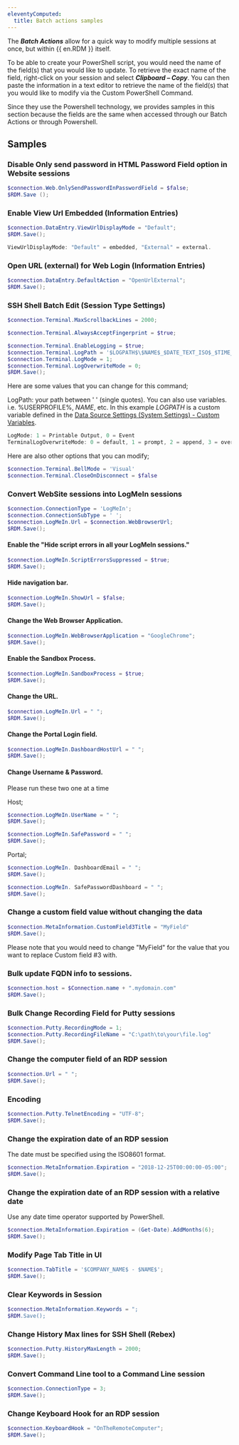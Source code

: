 ```yaml
---
eleventyComputed:
  title: Batch actions samples
---
```

The ***Batch Actions*** allow for a quick way to modify multiple sessions at once, but within {{ en.RDM }} itself.  

To be able to create your PowerShell script, you would need the name of the field(s) that you would like to update. To retrieve the exact name of the field, right-click on your session and select ***Clipboard – Copy***. You can then paste the information in a text editor to retrieve the name of the field(s) that you would like to modify via the Custom PowerShell Command.  

Since they use the Powershell technology, we provides samples in this section because the fields are the same when accessed through our Batch Actions or through Powershell.  

## Samples 

### Disable Only send password in HTML Password Field option in Website sessions 

```powershell
$connection.Web.OnlySendPasswordInPasswordField = $false; 
$RDM.Save (); 
```

### Enable View Url Embedded (Information Entries) 

```powershell
$connection.DataEntry.ViewUrlDisplayMode = "Default"; 
$RDM.Save(); 
```
```powershell
ViewUrlDisplayMode: "Default" = embedded, "External" = external. 
```
### Open URL (external) for Web Login (Information Entries) 

```powershell
$connection.DataEntry.DefaultAction = "OpenUrlExternal"; 
$RDM.Save(); 
```
### SSH Shell Batch Edit (Session Type Settings) 

```powershell
$connection.Terminal.MaxScrollbackLines = 2000; 

$connection.Terminal.AlwaysAcceptFingerprint = $true; 

$connection.Terminal.EnableLogging = $true; 
$connection.Terminal.LogPath = '$LOGPATH$\$NAME$_$DATE_TEXT_ISO$_$TIME_TEXT_ISO$.log'; 
$connection.Terminal.LogMode = 1; 
$connection.Terminal.LogOverwriteMode = 0; 
$RDM.Save(); 
```

Here are some values that you can change for this command;  

LogPath: your path between ' ' (single quotes). You can also use variables. i.e. %USERPROFILE%, $NAME$, etc. In this example $LOGPATH$ is a custom variable defined in the [Data Source Settings (System Settings) - Custom Variables](/rdm/windows/commands/administration/settings/system-settings/application/).

```powershell
LogMode: 1 = Printable Output, 0 = Event  
TerminalLogOverwriteMode: 0 = default, 1 = prompt, 2 = append, 3 = overwrite  
```

Here are also other options that you can modify; 

```powershell
$connection.Terminal.BellMode = 'Visual' 
$connection.Terminal.CloseOnDisconnect = $false 
```
### Convert WebSite sessions into LogMeIn sessions 

```powershell
$connection.ConnectionType = 'LogMeIn'; 
$connection.ConnectionSubType = ' '; 
$connection.LogMeIn.Url = $connection.WebBrowserUrl; 
$RDM.Save(); 
```
#### Enable the "Hide script errors in all your LogMeIn sessions." 

```powershell
$connection.LogMeIn.ScriptErrorsSuppressed = $true; 
$RDM.Save(); 
```

#### Hide navigation bar. 

```powershell
$connection.LogMeIn.ShowUrl = $false; 
$RDM.Save(); 
```

#### Change the Web Browser Application. 

```powershell
$connection.LogMeIn.WebBrowserApplication = "GoogleChrome"; 
$RDM.Save(); 
```
#### Enable the Sandbox Process. 

```powershell
$connection.LogMeIn.SandboxProcess = $true; 
$RDM.Save(); 
```
#### Change the URL. 

```powershell
$connection.LogMeIn.Url = " "; 
$RDM.Save(); 
```
#### Change the Portal Login field. 

```powershell
$connection.LogMeIn.DashboardHostUrl = " "; 
$RDM.Save(); 
```

#### Change Username & Password. 

Please run these two one at a time 

Host; 

```powershell
$connection.LogMeIn.UserName = " "; 
$RDM.Save(); 
```
```powershell
$connection.LogMeIn.SafePassword = " "; 
$RDM.Save(); 
```

Portal; 

```powershell
$connection.LogMeIn. DashboardEmail = " "; 
$RDM.Save(); 
```
```powershell
$connection.LogMeIn. SafePasswordDashboard = " "; 
$RDM.Save(); 
```

### Change a custom field value without changing the data 

```powershell
$connection.MetaInformation.CustomField3Title = "MyField" 
$RDM.Save(); 
```
Please note that you would need to change "MyField" for the value that you want to replace Custom field #3 with. 

### Bulk update FQDN info to sessions. 

```powershell
$connection.host = $Connection.name + ".mydomain.com" 
$RDM.Save(); 
```

### Bulk Change Recording Field for Putty sessions 

```powershell
$connection.Putty.RecordingMode = 1; 
$connection.Putty.RecordingFileName = "C:\path\to\your\file.log" 
$RDM.Save(); 
```
### Change the computer field of an RDP session 

```powershell
$connection.Url = " "; 
$RDM.Save(); 
```

### Encoding 

```powershell
$connection.Putty.TelnetEncoding = "UTF-8"; 
$RDM.Save(); 
```

### Change the expiration date of an RDP session 

The date must be specified using the ISO8601 format.  

```powershell
$connection.MetaInformation.Expiration = "2018-12-25T00:00:00-05:00"; 
$RDM.Save(); 
```

### Change the expiration date of an RDP session with a relative date 

Use any date time operator supported by PowerShell.  

```powershell
$connection.MetaInformation.Expiration = (Get-Date).AddMonths(6); 
$RDM.Save(); 
```
### Modify Page Tab Title in UI 

```powershell
$connection.TabTitle = '$COMPANY_NAME$ - $NAME$'; 
$RDM.Save(); 
```

### Clear Keywords in Session 

```powershell
$connection.MetaInformation.Keywords = "; 
$RDM.Save(); 
```

### Change History Max lines for SSH Shell (Rebex) 

```powershell
$connection.Putty.HistoryMaxLength = 2000; 
$RDM.Save(); 
```

### Convert Command Line tool to a Command Line session 

```powershell
$connection.ConnectionType = 3; 
$RDM.Save(); 
```

### Change Keyboard Hook for an RDP session 

```powershell
$connection.KeyboardHook = "OnTheRemoteComputer"; 
$RDM.Save(); 
```